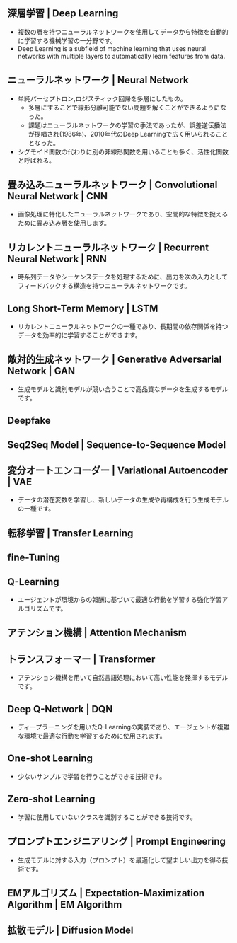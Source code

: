 <!-- 記事URL:https://github.com/takata150802/tech_glossary/blob/main/output/dl-overview.md# -->

## 深層学習 | Deep Learning 
- 複数の層を持つニューラルネットワークを使用してデータから特徴を自動的に学習する機械学習の一分野です。
- Deep Learning is a subfield of machine learning that uses neural networks with multiple layers to automatically learn features from data.

## ニューラルネットワーク | Neural Network 
- 単純パーセプトロン,ロジスティック回帰を多層にしたもの。
  - 多層にすることで線形分離可能でない問題を解くことができるようになった。
  - 課題はニューラルネットワークの学習の手法であったが、誤差逆伝播法が提唱され(1986年)、2010年代のDeep Learningで広く用いられることとなった。
- シグモイド関数の代わりに別の非線形関数を用いることも多く、活性化関数と呼ばれる。




## 畳み込みニューラルネットワーク | Convolutional Neural Network | CNN 
- 画像処理に特化したニューラルネットワークであり、空間的な特徴を捉えるために畳み込み層を使用します。

## リカレントニューラルネットワーク | Recurrent Neural Network | RNN 
- 時系列データやシーケンスデータを処理するために、出力を次の入力としてフィードバックする構造を持つニューラルネットワークです。

## Long Short-Term Memory | LSTM 
- リカレントニューラルネットワークの一種であり、長期間の依存関係を持つデータを効率的に学習することができます。

## 敵対的生成ネットワーク | Generative Adversarial Network | GAN 
- 生成モデルと識別モデルが競い合うことで高品質なデータを生成するモデルです。

## Deepfake 

## Seq2Seq Model | Sequence-to-Sequence Model 

## 変分オートエンコーダー | Variational Autoencoder | VAE 
- データの潜在変数を学習し、新しいデータの生成や再構成を行う生成モデルの一種です。

## 転移学習 | Transfer Learning 

## fine-Tuning 

## Q-Learning 
- エージェントが環境からの報酬に基づいて最適な行動を学習する強化学習アルゴリズムです。

## アテンション機構 | Attention Mechanism 

## トランスフォーマー | Transformer 
- アテンション機構を用いて自然言語処理において高い性能を発揮するモデルです。

## Deep Q-Network | DQN 
- ディープラーニングを用いたQ-Learningの実装であり、エージェントが複雑な環境で最適な行動を学習するために使用されます。

## One-shot Learning 
- 少ないサンプルで学習を行うことができる技術です。

## Zero-shot Learning 
- 学習に使用していないクラスを識別することができる技術です。

## プロンプトエンジニアリング | Prompt Engineering 
- 生成モデルに対する入力（プロンプト）を最適化して望ましい出力を得る技術です。

## EMアルゴリズム | Expectation-Maximization Algorithm | EM Algorithm 

## 拡散モデル | Diffusion Model 
